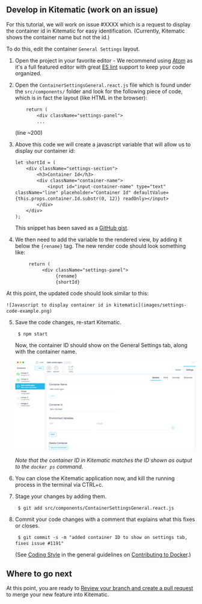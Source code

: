 <!--[metadata]>
+++
title = "Develop in Kitematic (work on an issue)"
description = "Explains how to find a Kitematic issue"
keywords = ["Kitematic, open source, contribute, contributor, tour, development"]
[menu.main]
parent= "smn_kitematic_contrib"
weight=4
+++
<![end-metadata]-->

## Develop in Kitematic (work on an issue)

For this tutorial, we will work on issue #XXXX which is a request to display the container id in Kitematic for easy identification. (Currently, Kitematic shows the container name but not the id.)

To do this, edit the container `General Settings` layout.

1. Open the project in your favorite editor - We recommend using <a href="https://atom.io/" target="_blank"> Atom</a> as it's a full featured editor with great <a href="http://eslint.org/" target="_blank"> ES lint</a> support to keep your code organized.

2. Open the `ContainerSettingsGeneral.react.js` file which is found under the `src/components/` folder and look for the following piece of code, which is in fact the layout (like HTML in the browser):

    ```
        return (
		    <div className="settings-panel">
		    ...
    ```
    (line ~200)

3. Above this code we will create a javascript variable that will allow us to display  our container id:

    ```
    let shortId = (
        <div className="settings-section">
            <h3>Container Id</h3>
            <div className="container-name">
                <input id="input-container-name" type="text" className="line" placeholder="Container Id" defaultValue={this.props.container.Id.substr(0, 12)} readOnly></input>
            </div>
        </div>
    );
    ```

    This snippet has been saved as a <a href="https://gist.github.com/FrenchBen/0f514e7b3c584e8d46b5" target="_blank">GitHub gist</a>.

4. We then need to add the variable to the rendered view, by adding it below the `{rename}` tag. The new render code should look something like:

     ```
          return (
               <div className="settings-panel">
                    {rename}
                    {shortId}
    ```
  At this point, the updated code should look similar to this:

    ![Javascript to display container id in kitematic](images/settings-code-example.png)

5. Save the code changes, re-start Kitematic.

        $ npm start

     Now, the container ID should show on the General Settings tab, along with the container name.

     ![Container ID](images/kitematic_gui_container_id.png)

     *Note that the container ID in Kitematic matches the ID shown as output to the `docker ps` command.*

6. You can close the Kitematic application now, and kill the running process in the terminal via CTRL+c.

7. Stage your changes by adding them.

        $ git add src/components/ContainerSettingsGeneral.react.js

8. Commit your code changes with a comment that explains what this fixes or closes.

        $ git commit -s -m "added container ID to show on settings tab, fixes issue #1191"

    (See <a href="https://github.com/docker/docker/blob/master/CONTRIBUTING.md#coding-style" target="_blank">Coding Style</a> in the general guidelines on <a href="https://github.com/docker/docker/blob/master/CONTRIBUTING.md" target="_blank">Contributing to Docker</a>.)

## Where to go next
At this point, you are ready to [Review your branch and create a pull request](create_pr.md) to merge your new feature into Kitematic.
